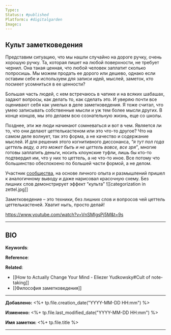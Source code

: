 ```yaml
---
Type:: 
Status:: #published 
Platform:: #digitalgarden 
Image:: 
---
```

## Культ заметковедения
Представим ситуацию, что мы нашли случайно на дороге ручку, очень хорошую ручку. Та, которая пишет на любой поверхности, не требует чернил. Она такая ценная, что любой человек заплатит сколько попросишь. Мы можем продать ее дорого или дешево, однако если оставим себе и используем для записи идей, мыслей, заметок, кто посмеет усомниться в ее ценности?

Большая часть людей, с кем встречаюсь в чатике и на всяких шабашах, задают вопросы, как делать то, как сделать это. И уверяю почти все оценивают себя как умелых в деле заметковедения. Я тоже считал, что умею записывать собственные мысли и уж тем более мысли других. В конце концов, мы это делаем всю сознательную жизнь, еще со школы.

Позднее, эти же люди начинают сомневаться и вот в чем. Является ли то, что они делают цеттелькастеном или это что-то другое? Что на самом деле волнует, так это форма, а не качество и содержание мыслей. И для решения этого когнитивного диссонанса, *“я тут пол года цеттель веду, а это может быть и не цеттель вовсе, все зря”*, многие готовы заплатить деньги, носить клоунские туфли, лишь бы кто-то подтвердил им, что у них то цеттель, а не что-то иное. Все потому что большинство обеспокоено по большей части формой, а не делом.

Участник [сообщества](https://t.me/Zettelkasten_ru), на основе личного опыта и размышлений пришел к аналогичному выводу и даже нарисовал красочную схему. Без лишних слов демонстрирует эффект “культа”
![[categorization in zettel.jpg]]

Заметковедение – это техники, без лишних слов и вопросов чей цеттель цеттелькастеней. Хватит ныть, просто делай!

https://www.youtube.com/watch?v=VnSMIgsPj5M&t=9s

***
## BIO
**Keywords**:

**Reference**: 

**Related**:
- [[How to Actually Change Your Mind - Eliezer Yudkowsky#Cult of note-taking]]
- [[Философия заметковедения]]



***   

**Добавлено:** <%+ tp.file.creation_date("YYYY-MM-DD HH:mm") %>

**Изменено:** <%+ tp.file.last_modified_date("YYYY-MM-DD HH:mm") %>

**Имя заметки:** <%+ tp.file.title %>

***